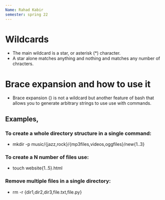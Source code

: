 ```yaml
---
Name: Rahad Kabir
semester: spring 22
---
```

# Wildcards
* The main wildcard is a star, or asterisk (*) character.
* A star alone matches anything and nothing and matches any number of chracters.

# Brace expansion and how to use it
* Brace expansion {} is not a wildcard but another feature of bash that allows you to generate arbitrary strings to use use with commands.
## Examples,
### To create a whole directory structure in a single command:
* mkdir -p music/{jazz,rock}/{mp3files,videos,oggfiles}/new{1..3}
### To create a N number of files use:
* touch website{1..5}.html
### Remove multiple files in a single directory:
* rm -r {dir1,dir2,dir3,file.txt,file.py}